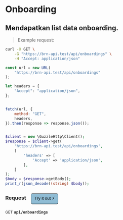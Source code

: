 # Onboarding


## Mendapatkan list data onboarding.




> Example request:

```bash
curl -X GET \
    -G "https://brn-api.test/api/onboardings" \
    -H "Accept: application/json"
```

```javascript
const url = new URL(
    "https://brn-api.test/api/onboardings"
);

let headers = {
    "Accept": "application/json",
};


fetch(url, {
    method: "GET",
    headers,
}).then(response => response.json());
```

```php

$client = new \GuzzleHttp\Client();
$response = $client->get(
    'https://brn-api.test/api/onboardings',
    [
        'headers' => [
            'Accept' => 'application/json',
        ],
    ]
);
$body = $response->getBody();
print_r(json_decode((string) $body));
```


<div id="execution-results-GETapi-onboardings" hidden>
    <blockquote>Received response<span id="execution-response-status-GETapi-onboardings"></span>:</blockquote>
    <pre class="json"><code id="execution-response-content-GETapi-onboardings"></code></pre>
</div>
<div id="execution-error-GETapi-onboardings" hidden>
    <blockquote>Request failed with error:</blockquote>
    <pre><code id="execution-error-message-GETapi-onboardings"></code></pre>
</div>
<form id="form-GETapi-onboardings" data-method="GET" data-path="api/onboardings" data-authed="0" data-hasfiles="0" data-headers='{"Accept":"application\/json"}' onsubmit="event.preventDefault(); executeTryOut('GETapi-onboardings', this);">
<h3>
    Request&nbsp;&nbsp;&nbsp;
        <button type="button" style="background-color: #8fbcd4; padding: 5px 10px; border-radius: 5px; border-width: thin;" id="btn-tryout-GETapi-onboardings" onclick="tryItOut('GETapi-onboardings');">Try it out ⚡</button>
    <button type="button" style="background-color: #c97a7e; padding: 5px 10px; border-radius: 5px; border-width: thin;" id="btn-canceltryout-GETapi-onboardings" onclick="cancelTryOut('GETapi-onboardings');" hidden>Cancel</button>&nbsp;&nbsp;
    <button type="submit" style="background-color: #6ac174; padding: 5px 10px; border-radius: 5px; border-width: thin;" id="btn-executetryout-GETapi-onboardings" hidden>Send Request 💥</button>
    </h3>
<p>
<small class="badge badge-green">GET</small>
 <b><code>api/onboardings</code></b>
</p>
</form>



